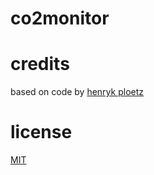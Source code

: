 # co2monitor
# credits
based on code by [henryk ploetz](https://hackaday.io/project/5301-reverse-engineering-a-low-cost-usb-co-monitor/log/17909-all-your-base-are-belong-to-us)
# license
[MIT](http://opensource.org/licenses/MIT)
